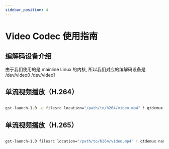 ```yaml
---
sidebar_position: 4
---
```


# Video Codec 使用指南

## 编解码设备介绍

由于我们使用的是 mainline Linux 的内核, 所以我们对应的编解码设备是 /dev/video0 /dev/video1

## 单流视频播放（H.264）

<NewCodeBlock tip="Linux$" type="device">

```bash

gst-launch-1.0 -e filesrc location="/path/to/h264/video.mp4" ! qtdemux ! queue ! h264parse ! v4l2h264dec ! autovideosink

```

</NewCodeBlock>

## 单流视频播放（H.265）

<NewCodeBlock tip="Linux$" type="device">

```bash

gst-launch-1.0 filesrc location="/path/to/h264/video.mp4" ! qtdemux name=demux demux.video_0 ! queue ! h265parse ! v4l2h265dec capture-io-mode=4 output-io-mode=4 ! video/x-raw,format=NV12 ! fpsdisplaysink text-overlay=false video-sink="fakesink" sync=false

```

</NewCodeBlock>
